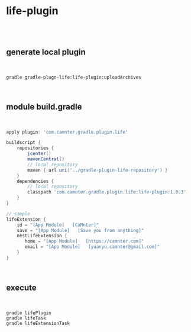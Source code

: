 # life-plugin

<br>
<br>

## generate local plugin
 
<br>
    
```shell
gradle gradle-plugn-life:life-plugin:uploadArchives 
```

<br>

## module build.gradle
 
<br>
    
```gradle
apply plugin: 'com.camnter.gradle.plugin.life'

buildscript {
    repositories {
        jcenter()
        mavenCentral()
        // local repository
        maven { url uri('../gradle-plugin-life-repository') }
    }
    dependencies {
        // local repository
        classpath 'com.camnter.gradle.plugin.life:life-plugin:1.0.3'
    }
}

// sample
lifeExtension {
    id = "[App Module]   [CaMnter]"
    save = "[App Module]   [Save you from anything]"
    nestLifeExtension {
       home = "[App Module]   [https://camnter.com]"
       email = "[App Module]   [yuanyu.camnter@gmail.com]"
    }
}
```

<br>

## execute

<br>
    
```shell
gradle lifePlugin
gradle lifeTask
gradle lifeExtensionTask  
```

<br>
